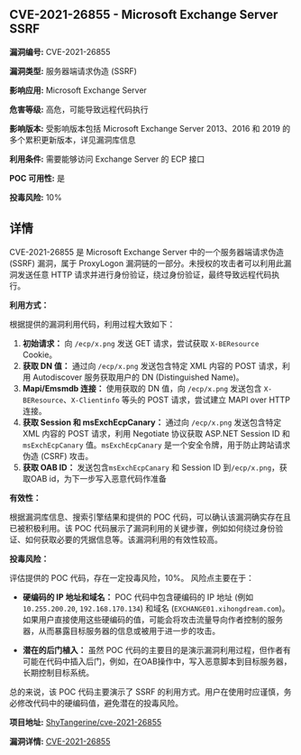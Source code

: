 ## CVE-2021-26855 - Microsoft Exchange Server SSRF

**漏洞编号:** CVE-2021-26855

**漏洞类型:** 服务器端请求伪造 (SSRF)

**影响应用:** Microsoft Exchange Server

**危害等级:** 高危，可能导致远程代码执行

**影响版本:** 受影响版本包括 Microsoft Exchange Server 2013、2016 和 2019 的多个累积更新版本，详见漏洞库信息

**利用条件:** 需要能够访问 Exchange Server 的 ECP 接口

**POC 可用性:** 是

**投毒风险:** 10%

## 详情

CVE-2021-26855 是 Microsoft Exchange Server 中的一个服务器端请求伪造 (SSRF) 漏洞，属于 ProxyLogon 漏洞链的一部分。未授权的攻击者可以利用此漏洞发送任意 HTTP 请求并进行身份验证，绕过身份验证，最终导致远程代码执行。

**利用方式：**

根据提供的漏洞利用代码，利用过程大致如下：

1.  **初始请求：** 向 `/ecp/x.png` 发送 GET 请求，尝试获取 `X-BEResource` Cookie。
2.  **获取 DN 值：** 通过向 `/ecp/x.png` 发送包含特定 XML 内容的 POST 请求，利用 Autodiscover 服务获取用户的 DN (Distinguished Name)。
3.  **Mapi/Emsmdb 连接：** 使用获取的 DN 值，向 `/ecp/x.png` 发送包含 `X-BEResource`、`X-Clientinfo` 等头的 POST 请求，尝试建立 MAPI over HTTP 连接。
4.  **获取 Session 和 msExchEcpCanary：** 通过向 `/ecp/x.png` 发送包含特定 XML 内容的 POST 请求，利用 Negotiate 协议获取 ASP.NET Session ID 和 `msExchEcpCanary` 值。`msExchEcpCanary` 是一个安全令牌，用于防止跨站请求伪造 (CSRF) 攻击。
5.  **获取 OAB ID：** 发送包含`msExchEcpCanary` 和 Session ID 到`/ecp/x.png`，获取OAB id，为下一步写入恶意代码作准备

**有效性：**

根据漏洞库信息、搜索引擎结果和提供的 POC 代码，可以确认该漏洞确实存在且已被积极利用。该 POC 代码展示了漏洞利用的关键步骤，例如如何绕过身份验证、如何获取必要的凭据信息等。该漏洞利用的有效性较高。

**投毒风险：**

评估提供的 POC 代码，存在一定投毒风险，10%。 风险点主要在于：

*   **硬编码的 IP 地址和域名：** POC 代码中包含硬编码的 IP 地址 (例如 `10.255.200.20`, `192.168.170.134`) 和域名 (`EXCHANGE01.xihongdream.com`)。如果用户直接使用这些硬编码的值，可能会将攻击流量导向作者控制的服务器，从而暴露目标服务器的信息或被用于进一步的攻击。

*   **潜在的后门植入：** 虽然 POC 代码的主要目的是演示漏洞利用过程，但作者有可能在代码中插入后门，例如，在OAB操作中，写入恶意脚本到目标服务器，长期控制目标系统。

总的来说，该 POC 代码主要演示了 SSRF 的利用方式。用户在使用时应谨慎，务必修改代码中的硬编码值，避免潜在的投毒风险。

**项目地址:** [ShyTangerine/cve-2021-26855](https://github.com/ShyTangerine/cve-2021-26855)

**漏洞详情:** [CVE-2021-26855](https://nvd.nist.gov/vuln/detail/CVE-2021-26855)